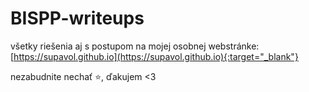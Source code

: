 # BISPP-writeups

všetky riešenia aj s postupom na mojej osobnej webstránke: [https://supavol.github.io](https://supavol.github.io){:target="_blank"}

nezabudnite nechať ⭐, ďakujem <3
